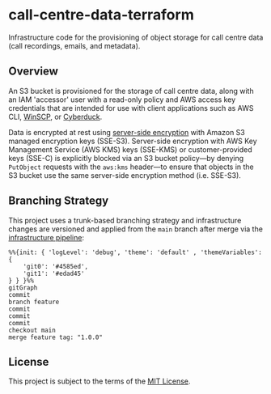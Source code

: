 # call-centre-data-terraform

Infrastructure code for the provisioning of object storage for call centre data (call recordings, emails, and metadata).

## Overview

An S3 bucket is provisioned for the storage of call centre data, along with an IAM 'accessor' user with a read-only policy and AWS access key credentials that are intended for use with client applications such as AWS CLI, [WinSCP](https://winscp.net/eng/index.php), or [Cyberduck](https://cyberduck.io/).

Data is encrypted at rest using [server-side encryption](https://docs.aws.amazon.com/AmazonS3/latest/userguide/UsingServerSideEncryption.html) with Amazon S3 managed encryption keys (SSE-S3). Server-side encryption with AWS Key Management Service (AWS KMS) keys (SSE-KMS) or customer-provided keys (SSE-C) is explicitly blocked via an S3 bucket policy—by denying `PutObject` requests with the `aws:kms` header—to ensure that objects in the S3 bucket use the same server-side encryption method (i.e. SSE-S3).

## Branching Strategy

This project uses a trunk-based branching strategy and infrastructure changes are versioned and applied from the `main` branch after merge via the [infrastructure pipeline](https://github.com/companieshouse/ci-pipelines/blob/master/pipelines/ssplatform/team-platform/call-centre-data-terraform):

```mermaid
%%{init: { 'logLevel': 'debug', 'theme': 'default' , 'themeVariables': {
    'git0': '#4585ed',
    'git1': '#edad45'
} } }%%
gitGraph
commit
branch feature
commit
commit
commit
checkout main
merge feature tag: "1.0.0"
```
## License

This project is subject to the terms of the [MIT License](/LICENSE).
